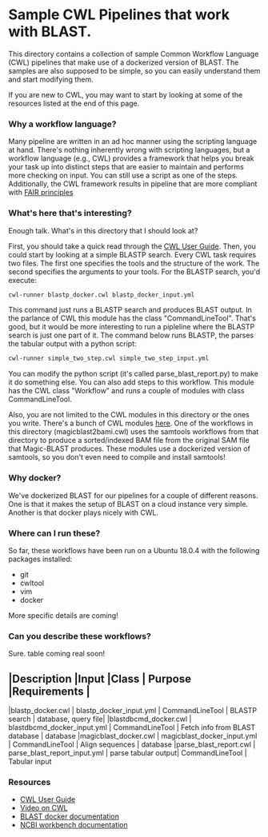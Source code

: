 # Sample CWL Pipelines that work with BLAST.
This directory contains a collection of sample Common Workflow Language (CWL) pipelines that make use of a dockerized version of BLAST.  The samples are also supposed to be simple, so you can easily understand them and start modifying them.

If you are new to CWL, you may want to start by looking at some of the resources listed at the end of this page.

### Why a workflow language?
Many pipeline are written in an ad hoc manner using the scripting language at hand. There's nothing inherently wrong with scripting languages, but a workflow language (e.g., CWL) provides a framework that helps you break your task up into distinct steps that are easier to maintain and performs more checking on input. You can still use a script as one of the steps. Additionally, the CWL framework results in pipeline that are more compliant with [FAIR principles][fair_principles]

### What's here that's interesting?
Enough talk.  What's in this directory that I should look at?  

First, you should take a quick read through the [CWL User Guide][cwl_man].  Then, you could start by looking at a simple BLASTP search.  Every CWL task requires two files.  The first one specifies the tools and the structure of the work.  The second specifies the arguments to your tools.  For the BLASTP search, you'd execute:

   ```bash
   cwl-runner blastp_docker.cwl blastp_docker_input.yml
   ```

This command just runs a BLASTP search and produces BLAST output.  In the parlance of CWL this module has the class "CommandLineTool".  That's good, but it would be more interesting to run a pipleline where the BLASTP search is just one part of it.  The command below runs BLASTP, the parses the tabular output with a python script:

   ```bash
   cwl-runner simple_two_step.cwl simple_two_step_input.yml
   ``` 

You can modify the python script (it's called parse_blast_report.py) to make it do something else. You can also add steps to this workflow. This module has the CWL class "Workflow" and runs a couple of modules with class CommandLineTool. 

Also, you are not limited to the CWL modules in this directory or the ones you write.  There's a bunch of CWL modules [here][cwl_mods].  One of the workflows in this directory (magicblast2bami.cwl) uses the samtools workflows from that directory to produce a sorted/indexed BAM file from the original SAM file that Magic-BLAST produces.  These modules use a dockerized version of samtools, so you don't even need to compile and install samtools! 

### Why docker?
We've dockerized BLAST for our pipelines for a couple of different reasons.  One is that it makes the setup of BLAST on a cloud instance very simple.  Another is that docker plays nicely with CWL.  

### Where can I run these?
So far, these workflows have been run on a Ubuntu 18.0.4 with the following packages installed:
* git
* cwltool
* vim
* docker

More specific details are coming!

### Can you describe these workflows?
Sure.  table coming real soon!

|Description   |Input   |Class    | Purpose    |Requirements    |
-----------------------------------------------------------------
|blastp_docker.cwl | blastp_docker_input.yml | CommandLineTool | BLASTP search | database, query file|
|blastdbcmd_docker.cwl | blastdbcmd_docker_input.yml | CommandLineTool | Fetch info from BLAST database | database
|magicblast_docker.cwl | magicblast_docker_input.yml | CommandLineTool | Align sequences | database
|parse_blast_report.cwl | parse_blast_report_input.yml | parse tabular output| CommandLineTool | Tabular input




### Resources
* [CWL User Guide][cwl_man] 
* [Video on CWL][cwl_video] 
* [BLAST docker documentation][docker_man]
* [NCBI workbench documentation][workbench_man]

[cwl_man]: https://www.commonwl.org/user_guide/
[cwl_video]: https://www.youtube.com/watch?v=jfQb1HJWRac&feature=youtu.be
[docker_man]: https://github.com/ncbi/docker/blob/master/blast/README.md
[workbench_man]: https://github.com/ncbi/docker/tree/master/ncbi-workbench
[fair_principles]: https://www.force11.org/group/fairgroup/fairprinciples
[cwl_mods]: https://github.com/common-workflow-language/workflows/tree/master/tools


